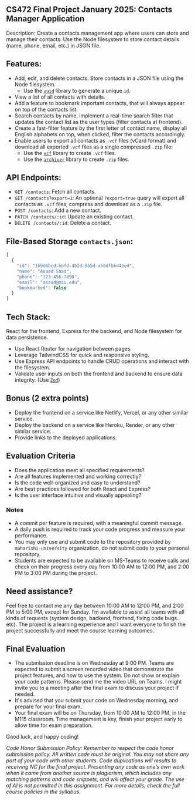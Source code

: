 ## CS472 Final Project January 2025: Contacts Manager Application
Description: Create a contacts management app where users can store and manage their contacts. Use the Node filesystem to store contact details (name, phone, email, etc.) in JSON file.

## Features:
* Add, edit, and delete contacts. Store contacts in a JSON file using the Node filesystem.
  * Use the [`uuid`](https://www.npmjs.com/package/uuid) library to generate a unique `id`.
* View a list of all contacts with details.
* Add a feature to bookmark important contacts, that will always appear on top of the contacts list.
* Search contacts by name, implement a real-time search filter that updates the contact list as the user types (filter contacts at frontend).
* Create a fast-filter feature by the first letter of contact name, display all English alphabets on top, when clicked, filter the contacts accordingly.
* Enable users to export all contacts as `.vcf` files (vCard format) and download all exported `.vcf` files as a single compressed `.zip` file:
  * Use the [`vcf`](https://www.npmjs.com/package/vcf) library to create `.vcf` files.
  * Use the [`archiver`](https://www.npmjs.com/package/archiver) library to create `.zip` files.

## API Endpoints:
* `GET /contacts`: Fetch all contacts.
* `GET /contacts?export=1`: An optional `?export=true` query will export all contacts as `.vcf` files, compress and download as a `.zip` file.
* `POST /contacts`: Add a new contact.
* `PATCH /contacts/:id`: Update an existing contact.
* `DELETE /contacts/:id`: Delete a contact.

## File-Based Storage `contacts.json`:
```typescript
[
  {
    "id": "1b9d6bcd-bbfd-4b2d-9b5d-ab8dfbbd4bed",
    "name": "Asaad Saad",
    "phone": "123-456-7890",
    "email": "asaad@miu.edu",
    "bookmarked": false
  }
]
```

## Tech Stack: 
React for the frontend, Express for the backend, and Node filesystem for data persistence.
* Use React Router for navigation between pages.
* Leverage TailwindCSS for quick and responsive styling.
* Use Express API endpoints to handle CRUD operations and interact with the filesystem.
* Validate user inputs on both the frontend and backend to ensure data integrity. (Use [`Zod`](https://www.npmjs.com/package/zod))

## Bonus (2 extra points)
* Deploy the frontend on a service like Netlify, Vercel, or any other similar service.
* Deploy the backend on a service like Heroku, Render, or any other similar service.
* Provide links to the deployed applications.

## Evaluation Criteria
* Does the application meet all specified requirements?
* Are all features implemented and working correctly?
* Is the code well-organized and easy to understand?
* Are best practices followed for both React and Express?
* Is the user interface intuitive and visually appealing?

### Notes
* A commit per feature is required, with a meaningful commit message.
* A daily push is required to track your code progress and measure your performance.
* You may only use and submit code to the repository provided by `maharishi-university` organization, do not submit code to your personal repository.
* Students are expected to be available on MS-Teams to receive calls and check on their progress every day from 10:00 AM to 12:00 PM, and 2:00 PM to 3:00 PM during the project.

## Need assistance?
Feel free to contact me any day between 10:00 AM to 12:00 PM, and 2:00 PM to 5:00 PM, except for Sunday. I’m available to assist all teams with all kinds of requests (system design, backend, frontend, fixing code bugs.. etc). The project is a learning experience and I want everyone to finish the project successfully and meet the course learning outcomes.

## Final Evaluation 
* The submission deadline is on Wednesday at 9:00 PM. Teams are expected to submit a screen recorded video that demonstrate the project features, and how to use the system. Do not show or explain your code patterns. Please send me the video URL on Teams. I might invite you to a meeting after the final exam to discuss your project if needed.
* It's advised that you submit your code on Wednesday morning, and prepare for your final exam.
* Your final exam will be on Thursday, from 10:00 AM to 12:00 PM, in the M115 classroom. Time management is key, finish your project early to allow time for exam preparation.

Good luck, and happy coding!

_Code Honor Submission Policy: Remember to respect the code honor submission policy. All written code must be original. You may not share any part of your code with other students. Code duplications will results to receiving NC for the final project. Presenting any code as one’s own work when it came from another source is plagiarism, which includes any matching patterns and code snippets, and will affect your grade. The use of AI is not permitted in this assignment. For more details, check the full course policies in the syllabus._
